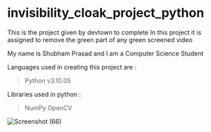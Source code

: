 # invisibility_cloak_project_python

This is the project given by devtown to complete 
In this project it is assigned to remove the green part of any green screened video

My name is Shubham Prasad and I am a Computer Science Student

Languages used in creating this project are : 
  > Python v3.10.05

Libraries used in python :
  > NumPy
  > OpenCV
  
![Screenshot (66)](https://user-images.githubusercontent.com/108618796/180597795-7501e3de-168f-478f-8f2e-2be44465de03.png)

